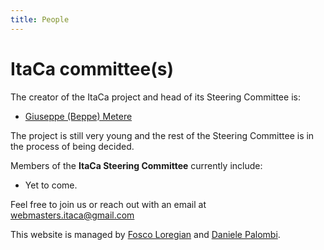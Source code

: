 ```yaml
---
title: People
---
```

# ItaCa committee(s)

The creator of the ItaCa project and head of its Steering Committee is:

- [Giuseppe (Beppe) Metere](http://math.unipa.it/metere)

The project is still very young and the rest of the Steering Committee is in the process of being decided.

Members of the **ItaCa Steering Committee** currently include:

- Yet to come.


Feel free to join us or reach out with an email at [webmasters.itaca@gmail.com](mailto:webmasters.itaca@gmail.com)

<!--# Friends of ItaCa

...
-->





This website is managed by [Fosco Loregian](https://tetrapharmakon.github.io) and [Daniele Palombi](https://dpl0a.github.io). 
